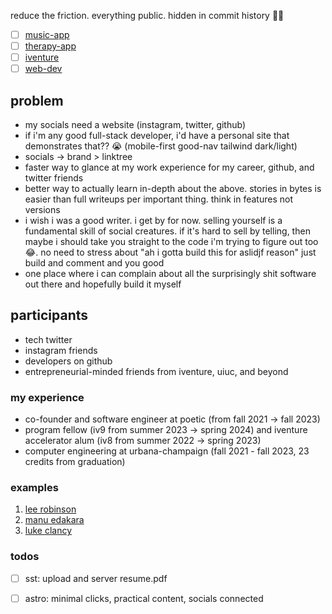 reduce the friction. everything public. hidden in commit history 🙏🏽

- [ ] [music-app](./keshlib/music-app/)
- [ ] [therapy-app](./keshlib/therapy-app/)
- [ ] [iventure](./keshlib/therapy-app/)
- [ ] [web-dev](./keshlib/web-dev/)

## problem

- my socials need a website (instagram, twitter, github)
- if i'm any good full-stack developer, i'd have a personal site that demonstrates that?? 😭 (mobile-first good-nav tailwind dark/light)
- socials -> brand > linktree
- faster way to glance at my work experience for my career, github, and twitter friends
- better way to actually learn in-depth about the above. stories in bytes is easier than full writeups per important thing. think in features not versions
- i wish i was a good writer. i get by for now. selling yourself is a fundamental skill of social creatures. if it's hard to sell by telling, then maybe i should take you straight to the code i'm trying to figure out too 😂. no need to stress about "ah i gotta build this for aslidjf reason" just build and comment and you good
- one place where i can complain about all the surprisingly shit software out there and hopefully build it myself

## participants

- tech twitter
- instagram friends
- developers on github
- entrepreneurial-minded friends from iventure, uiuc, and beyond

### my experience

- co-founder and software engineer at poetic (from fall 2021 -> fall 2023)
- program fellow (iv9 from summer 2023 -> spring 2024) and iventure accelerator alum (iv8 from summer 2022 -> spring 2023)
- computer engineering at urbana-champaign (fall 2021 - fall 2023, 23 credits from graduation)

### examples

1. [lee robinson](https://leerob.io/)
2. [manu edakara](https://www.manuedakara.com/purpose)
3. [luke clancy](https://lukeclancy.me/)

### todos

- [ ] sst: upload and server resume.pdf
- [ ] astro: minimal clicks, practical content, socials connected
  <!-- - [ ] remix: performant serverless musical web app -->
  <!-- - [ ] next: easy low fidelity app -->




